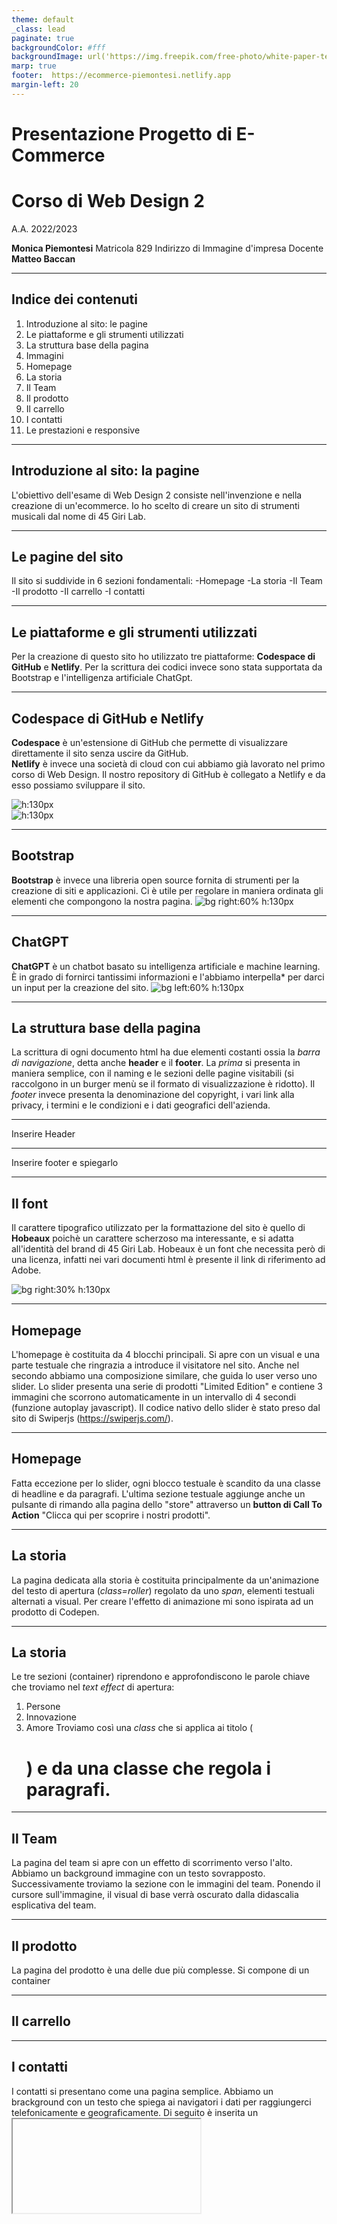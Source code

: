 ```yaml
---
theme: default
_class: lead
paginate: true
backgroundColor: #fff
backgroundImage: url('https://img.freepik.com/free-photo/white-paper-texture_1194-2324.jpg?w=1060&t=st=1695479454~exp=1695480054~hmac=1b3f0b0e02e2ec8fee572b8b46a3d8f13fa942549008a0c092d41aef3470e2d6')
marp: true
footer:  https://ecommerce-piemontesi.netlify.app
margin-left: 20
---
```


# Presentazione Progetto di E-Commerce

**Corso di Web Design 2**
=========================
A.A. 2022/2023

**Monica Piemontesi**
Matricola 829
Indirizzo di Immagine d'impresa
Docente **Matteo Baccan**




<!-- _paginate: false -->
<!-- _footer: "" -->
<!-- style: "
img[alt~='center'] {
  display: block;
  margin: 0 auto;
}
" -->

---

## Indice dei contenuti
1. Introduzione al sito: le pagine
2. Le piattaforme e gli strumenti utilizzati
3. La struttura base della pagina
4. Immagini
5. Homepage
6. La storia
7. Il Team
8. Il prodotto
9. Il carrello
10. I contatti
11. Le prestazioni e responsive

<!-- _paginate: false -->
<!-- _footer: "" -->
<!-- style: "
img[alt~='center'] {
  display: block;
  margin: 0 auto;
}
" -->
---

## Introduzione al sito: la pagine
L'obiettivo dell'esame di Web Design 2 consiste nell'invenzione e nella creazione di un'ecommerce.
Io ho scelto di creare un sito di strumenti musicali dal nome di 45 Giri Lab.

---
## Le pagine del sito
Il sito si suddivide in 6 sezioni fondamentali:
-Homepage
-La storia
-Il Team
-Il prodotto
-Il carrello
-I contatti

---
## Le piattaforme e gli strumenti utilizzati
Per la creazione di questo sito ho utilizzato tre piattaforme: **Codespace di GitHub** e **Netlify**.
Per la scrittura dei codici invece sono stata supportata da Bootstrap e l'intelligenza artificiale ChatGpt.

---
## Codespace di GitHub e Netlify

**Codespace** è un'estensione di GitHub che permette di visualizzare direttamente il sito senza uscire da GitHub.  
**Netlify** è invece una società di cloud con cui abbiamo già lavorato nel primo corso di Web Design. Il nostro repository di GitHub è collegato a Netlify e da esso possiamo sviluppare il sito.

![ h:130px](immagini/github.png)
<br>
![h:130px](immagini/net.png) 

---
## Bootstrap
**Bootstrap** è invece una libreria open source fornita di strumenti per la creazione di siti e applicazioni.
Ci è utile per regolare in maniera ordinata gli elementi che compongono la nostra pagina.
![bg right:60% h:130px](immagini/Bootstrap_logo.svg.png)

---
## ChatGPT

**ChatGPT** è un chatbot basato su intelligenza artificiale e machine learning. È in grado di fornirci tantissimi informazioni e l'abbiamo interpella* per darci un input per la creazione del sito.
![bg left:60% h:130px](immagini/ChatGPT_logo.svg.png)

---
## La struttura base della pagina
La scrittura di ogni documento html ha due elementi costanti ossia la *barra di navigazione*, detta anche **header** e il **footer**.
La *prima* si presenta in maniera semplice, con il naming e le sezioni delle pagine visitabili (si raccolgono in un burger menù se il formato di visualizzazione è ridotto).
Il *footer* invece presenta la denominazione del copyright, i vari link alla privacy, i termini e le condizioni e i dati geografici dell'azienda.

---
Inserire Header

---
Inserire footer e spiegarlo

---

## Il font
Il carattere tipografico utilizzato per la formattazione del sito è quello di **Hobeaux** poichè un carattere scherzoso ma interessante, e si adatta all'identità del brand di 45 Giri Lab.
Hobeaux è un font che necessita però di una licenza, infatti nei vari documenti html è presente il link di riferimento ad Adobe.
 <!-- Collegamento ad licenza Adobe Fonts -->
  <link rel="stylesheet" href="https://use.typekit.net/swk3feg.css">

![bg right:30% h:130px](immagini/hobeaux.png)

---
## Homepage
L'homepage è costituita da 4 blocchi principali.
Si apre con un visual e una parte testuale che ringrazia a introduce il visitatore nel sito. Anche nel secondo abbiamo una composizione similare, che guida lo user verso uno slider. 
Lo slider presenta una serie di prodotti "Limited Edition" e contiene 3 immagini che scorrono automaticamente in un intervallo di 4 secondi (funzione autoplay javascript).
Il codice nativo dello slider è stato preso dal sito di Swiperjs (https://swiperjs.com/).

---
## Homepage
Fatta eccezione per lo slider, ogni blocco testuale è scandito da una classe di headline e da paragrafi.
L'ultima sezione testuale aggiunge anche un pulsante di rimando alla pagina dello "store" attraverso un **button di Call To Action** "Clicca qui per scoprire i nostri prodotti".

---
## La storia
La pagina dedicata alla storia è costituita principalmente da un'animazione del testo di apertura (*class=roller*) regolato da uno *span*, elementi testuali alternati a visual.
Per creare l'effetto di animazione mi sono ispirata ad un prodotto di Codepen.

---
## La storia
Le tre sezioni (container) riprendono e approfondiscono le parole chiave che troviamo nel *text effect* di apertura:
1. Persone
2. Innovazione
3. Amore
Troviamo così una *class* che si applica ai titolo (<h1 class="TitoliAboutUs">) e da una classe che regola i paragrafi.

---
## Il Team
La pagina del team si apre con un effetto di scorrimento verso l'alto.
Abbiamo un background immagine con un testo sovrapposto.
Successivamente troviamo la sezione con le immagini del team. Ponendo il cursore sull'immagine, il visual di base verrà oscurato dalla didascalia esplicativa del team.

---
## Il prodotto
La pagina del prodotto è una delle due più complesse.
Si compone di un container 

---
## Il carrello
---
## I contatti
I contatti si presentano come una pagina semplice. Abbiamo un brackground con un testo che spiega ai navigatori i dati per raggiungerci telefonicamente e geograficamente. 
Di seguito è inserita un **<iframe>** che incorporare la mappa geografica della sede.
Il footer è ridotto rispetto alle altre pagine per non essere ridondanti nelle informazioni. Contiene infatti solo i **link utili**, il box per l'iscrizione alla newsletter e la barra conclusiva con il mark del copyright e dei diritti.

---
## Le prestazioni e responsive
